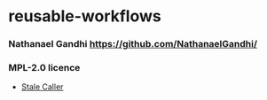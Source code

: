 # reusable-workflows
### Nathanael Gandhi https://github.com/NathanaelGandhi/
### MPL-2.0 licence

- [Stale Caller](callers/stale-caller.yaml)
